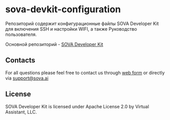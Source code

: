 # sova-devkit-configuration

Репозиторий содержит конфигурационные файлы SOVA Developer Kit для включения SSH и настройки WIFI, а также Руководство пользователя. 

Основной репозиторий - [SOVA Developer Kit](https://github.com/sovaai/sova-devkit) 

## Contacts

For all questions please feel free to contact us through [web form](https://sova.ai/other-inquiries) or directly via <a href="mailto:support@sova.ai?subject=SOVA Dataset">support@sova.ai</a>

## License

SOVA Developer Kit is licensed under Apache License 2.0 by Virtual Assistant, LLC.
